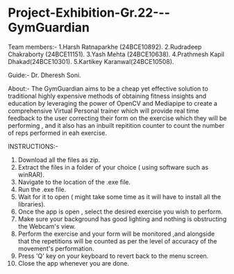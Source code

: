 # Project-Exhibition-Gr.22---GymGuardian


Team members:-
1.Harsh Ratnaparkhe (24BCE10892).
2.Rudradeep Chakraborty (24BCE11151).
3.Yash Mehta (24BCE10638).
4.Prathmesh Kapil Dhakad(24BCE10301).
5.Kartikey Karanwal(24BCE10508).

Guide:- Dr. Dheresh Soni.

About:- The GymGuardian aims to be a cheap yet effective solution to traditional highly expensive methods of obtaining fitness
        insights and education by leveraging the power of OpenCV and Mediapipe to  create  a  comprehensive  Virtual  Personal
        trainer which will provide real time feedback to the user correcting their form on the  exercise  which  they will  be
        performing , and it also has an inbuilt repitition counter to count the number of reps performed in eah exercise.

INSTRUCTIONS:-
1. Download all the files as zip.
2. Extract the files in a folder of your choice ( using software such as winRAR).
3. Navigate to the location of the .exe file.
4. Run the .exe file.
5. Wait for it to open ( might take some time as it will have to install all the libraries).
6. Once the app is open , select the desired exercise you wish to perform.
7. Make sure your background has good lighting and nothing is obstructing the Webcam's view.
8. Perform the exercise and your form will be monitored ,and alongside that the repetitions will
   be counted as per the level of accuracy of the movement's performation.
9. Press 'Q' key on your keyboard to revert back to the menu screen.
10. Close the app whenever you are done.
